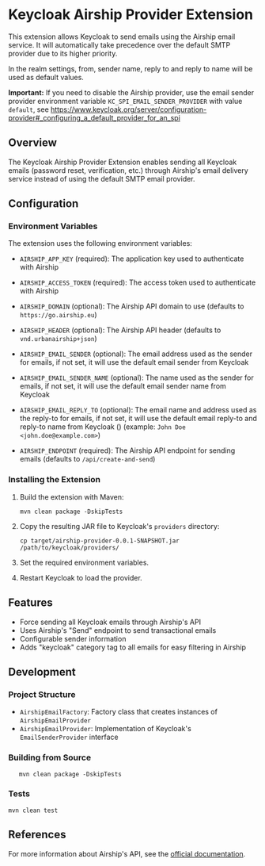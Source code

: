 # Keycloak Airship Provider Extension

This extension allows Keycloak to send emails using the Airship email service. It will automatically take precedence over the default SMTP provider due to its higher priority. 

In the realm settings, from, sender name, reply to and reply to name will be used as default values.

**Important:** If you need to disable the Airship provider, use the email sender provider environment variable `KC_SPI_EMAIL_SENDER_PROVIDER` with value `default`, see https://www.keycloak.org/server/configuration-provider#_configuring_a_default_provider_for_an_spi

## Overview

The Keycloak Airship Provider Extension enables sending all Keycloak emails (password reset, verification, etc.) through Airship's email delivery service instead of using the default SMTP email provider.

## Configuration

### Environment Variables

The extension uses the following environment variables:

- `AIRSHIP_APP_KEY` (required): The application key used to authenticate with Airship
- `AIRSHIP_ACCESS_TOKEN` (required): The access token used to authenticate with Airship
- `AIRSHIP_DOMAIN` (optional): The Airship API domain to use (defaults to `https://go.airship.eu`)
- `AIRSHIP_HEADER` (optional): The Airship API header (defaults to `vnd.urbanairship+json`)
- `AIRSHIP_EMAIL_SENDER` (optional): The email address used as the sender for emails, 
   if not set, it will use the default email sender from Keycloak

- `AIRSHIP_EMAIL_SENDER_NAME` (optional): The name used as the sender for emails,
   if not set, it will use the default email sender name from Keycloak

- `AIRSHIP_EMAIL_REPLY_TO` (optional): The email name and address used as the reply-to for emails, 
   if not set, it will use the default email reply-to and reply-to name from Keycloak ()
   (example: `John Doe <john.doe@example.com>`)

- `AIRSHIP_ENDPOINT` (required): The Airship API endpoint for sending emails (defaults to `/api/create-and-send`)

### Installing the Extension

1. Build the extension with Maven:
   ```
   mvn clean package -DskipTests
   ```

2. Copy the resulting JAR file to Keycloak's `providers` directory:
   ```
   cp target/airship-provider-0.0.1-SNAPSHOT.jar /path/to/keycloak/providers/
   ```

3. Set the required environment variables.

4. Restart Keycloak to load the provider.

## Features

- Force sending all Keycloak emails through Airship's API
- Uses Airship's "Send" endpoint to send transactional emails
- Configurable sender information
- Adds "keycloak" category tag to all emails for easy filtering in Airship

## Development

### Project Structure

- `AirshipEmailFactory`: Factory class that creates instances of `AirshipEmailProvider`
- `AirshipEmailProvider`: Implementation of Keycloak's `EmailSenderProvider` interface

### Building from Source

```
   mvn clean package -DskipTests
```

### Tests

```
mvn clean test
```

## References

For more information about Airship's API, see the [official documentation](https://docs.airship.com/api/ua/?openapi=http#). 

